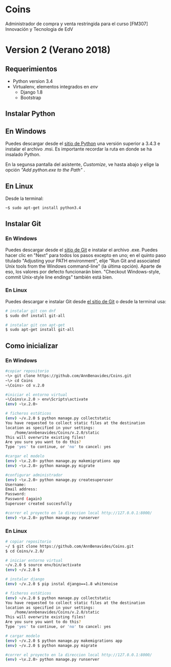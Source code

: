# Coins
Administrador de compra y venta restringida para el curso [FM307] Innovación y Tecnologia de EdV

# Version 2 (Verano 2018)
## Requerimientos
- Python version 3.4
- Virtualenv, elementos integrados en _env_
  - Django 1.8
  - Bootstrap

## Instalar Python
## En Windows
Puedes descargar desde el [sitio de Python](https://www.python.org/downloads/) una versión superior a 3.4.3 e instalar el archivo .msi. Es importante recordar la ruta en donde se ha insalado Python.

En la segunsa pantalla del asistente, _Customize_, ve hasta abajo y elige la opción _"Add python.exe to the Path"_ .

## En Linux
Desde la terminal:
```sh
~$ sudo apt-get install python3.4
```

## Instalar Git
### En Windows
Puedes descargar desde el [sitio de Git](http://gitforwindows.org) e instalar el archivo .exe. Puedes hacer clic en "Next" para todos los pasos excepto en uno; en el quinto paso titulado "Adjusting your PATH environment", elije "Run Git and associated Unix tools from the Windows command-line" (la última opción). Aparte de eso, los valores por defecto funcionarán bien. "Checkout Windows-style, commit Unix-style line endings" también está bien.

### En Linux
Puedes descargar e instalar Git desde [el sitio de Git](http://git-scm.com/download/linux) o desde la terminal usa:
```sh
# instalar git con dnf
$ sudo dnf install git-all

# instalar git con apt-get
$ sudo apt-get install git-all
```

## Como inicializar
### En Windows
```sh
#copiar repositorio
~\> git clone https://github.com/AnnBenavides/Coins.git
~\> cd Coins
~\Coins> cd v.2.0

#iniciar el entorno virtual
~\Coins\v.2.0 > env\Scripts\activate
(env) ~\v.2.0>

# ficheros estáticos
(env) ~/v.2.0 $ python manage.py collectstatic
You have requested to collect static files at the destination
location as specified in your settings:
    /home/annbenavides/Coins/v.2.0/static
This will overwrite existing files!
Are you sure you want to do this?
Type 'yes' to continue, or 'no' to cancel: yes

#cargar el modelo
(env) ~\v.2.0> python manage.py makemigrations app
(env) ~\v.2.0> python manage.py migrate

#configurar administrador
(env) ~\v.2.0> python manage.py createsuperuser
Username:
Email address:
Password:
Password (again)
Superuser created succesfully

#correr el proyecto en la direccion local http://127.0.0.1:8000/
(env) ~\v.2.0> python manage.py runserver
```

### En Linux
```sh
# copiar repositorio
~/ $ git clone https://github.com/AnnBenavides/Coins.git
$ cd Coins/v.2.0/

# iniciar entorno virtual
~/v.2.0 $ source env/bin/activate
(env) ~/v.2.0 $

# instalar django
(env) ~/v.2.0 $ pip instal django==1.8 whitenoise

# ficheros estáticos
(env) ~/v.2.0 $ python manage.py collectstatic
You have requested to collect static files at the destination
location as specified in your settings:
    /home/annbenavides/Coins/v.2.0/static
This will overwrite existing files!
Are you sure you want to do this?
Type 'yes' to continue, or 'no' to cancel: yes

# cargar modelo
(env) ~/v.2.0 $ python manage.py makemigrations app
(env) ~/v.2.0 $ python manage.py migrate

#correr el proyecto en la direccion local http://127.0.0.1:8000/
(env) ~\v.2.0> python manage.py runserver
```